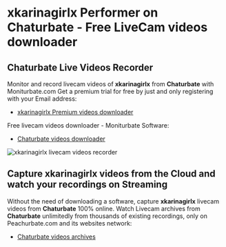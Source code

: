 # xkarinagirlx Performer on Chaturbate - Free LiveCam videos downloader

## Chaturbate Live Videos Recorder

Monitor and record livecam videos of **xkarinagirlx** from **Chaturbate** with Moniturbate.com
Get a premium trial for free by just and only registering with your Email address:
* [xkarinagirlx Premium videos downloader](https://moniturbate.com/request-demo-licence-key.html)

Free livecam videos downloader - Moniturbate Software:
* [Chaturbate videos downloader](https://moniturbate.com/moniturbate-download-software.html)

![xkarinagirlx livecam videos recorder](https://peachurnet.com/templates/moniturbate-software.png)


## Capture xkarinagirlx videos from the Cloud and watch your recordings on Streaming

Without the need of downloading a software, capture **xkarinagirlx** livecam videos from **Chaturbate** 100% online.
Watch Livecam archives from **Chaturbate** unlimitedly from thousands of existing recordings, only on Peachurbate.com and its websites network:
* [Chaturbate videos archives](https://peachurnet.com/)